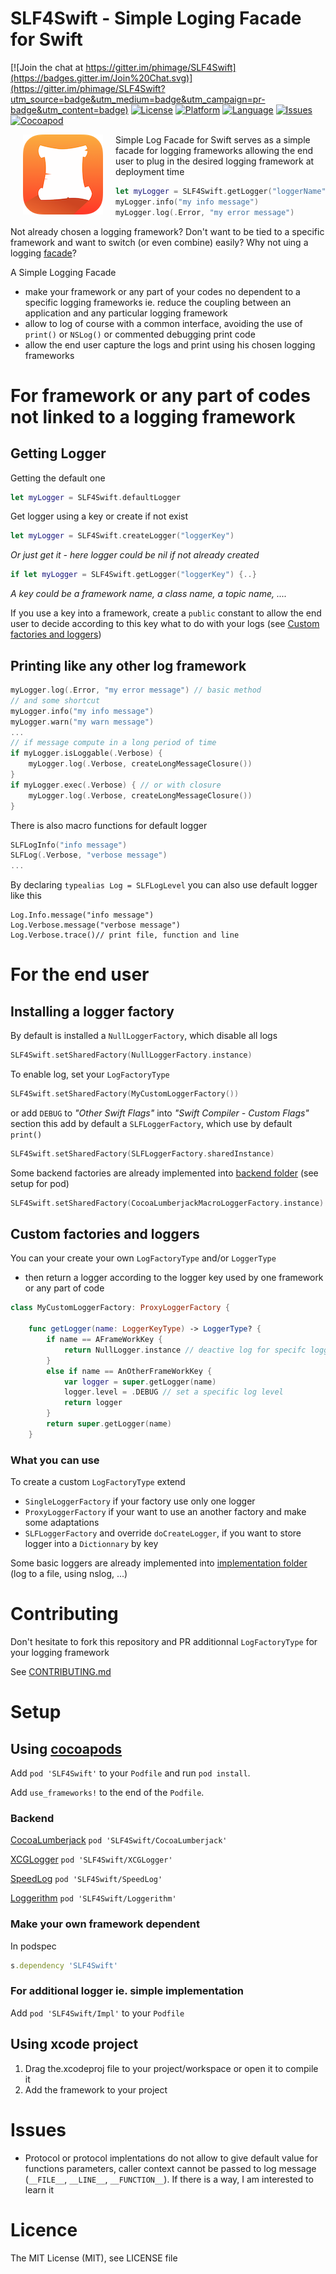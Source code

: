# SLF4Swift - Simple Loging Facade for Swift

[![Join the chat at https://gitter.im/phimage/SLF4Swift](https://badges.gitter.im/Join%20Chat.svg)](https://gitter.im/phimage/SLF4Swift?utm_source=badge&utm_medium=badge&utm_campaign=pr-badge&utm_content=badge)
[![License](https://img.shields.io/badge/license-MIT-blue.svg?style=flat
            )](http://mit-license.org) [![Platform](http://img.shields.io/badge/platform-ios_osx-lightgrey.svg?style=flat
             )](https://developer.apple.com/resources/) [![Language](http://img.shields.io/badge/language-swift-orange.svg?style=flat
             )](https://developer.apple.com/swift) [![Issues](https://img.shields.io/github/issues/phimage/SLF4Swift.svg?style=flat
           )](https://github.com/phimage/Phiole/issues) [![Cocoapod](http://img.shields.io/cocoapods/v/SLF4Swift.svg?style=flat)](http://cocoadocs.org/docsets/SLF4Swift/)

[<img align="left" src="logo-128x128.png" hspace="20">](#logo) Simple Log Facade for Swift serves as a simple facade for logging frameworks allowing the end user to plug in the desired logging framework at deployment time

```swift
let myLogger = SLF4Swift.getLogger("loggerName")
myLogger.info("my info message")
myLogger.log(.Error, "my error message")
```

Not already chosen a logging framework? Don't want to be tied to a specific framework and want to switch (or even combine) easily?
Why not uing a logging [facade](https://en.wikipedia.org/wiki/Facade_pattern)?

A Simple Logging Facade
- make your framework or any part of your codes no dependent to a specific logging frameworks ie. reduce the coupling between an application and any particular logging framework
- allow to log of course with a common interface, avoiding the use of `print()` or `NSLog()` or commented debugging print code
- allow the end user capture the logs and print using his chosen logging frameworks

# For framework or any part of codes not linked to a logging framework
## Getting Logger
Getting the default one
```swift
let myLogger = SLF4Swift.defaultLogger
```
Get logger using a key or create if not exist
```swift
let myLogger = SLF4Swift.createLogger("loggerKey")
```
*Or just get it - here logger could be nil if not already created*
```swift
if let myLogger = SLF4Swift.getLogger("loggerKey") {..}
```

*A key could be a framework name, a class name, a topic name, ....*

If you use a key into a framework, create a `public` constant to allow the end user to decide according to this key what to do with your logs (see <a href="#custom_factories_and_loggers">Custom factories and loggers</a>)

## Printing like any other log framework
```swift
myLogger.log(.Error, "my error message") // basic method
// and some shortcut
myLogger.info("my info message")
myLogger.warn("my warn message")
...
// if message compute in a long period of time
if myLogger.isLoggable(.Verbose) {
	myLogger.log(.Verbose, createLongMessageClosure())
}
if myLogger.exec(.Verbose) { // or with closure
	myLogger.log(.Verbose, createLongMessageClosure())
}
```
There is also macro functions for default logger
```swift
SLFLogInfo("info message")
SLFLog(.Verbose, "verbose message")
...
```

By declaring `typealias Log = SLFLogLevel` you can also use default logger like this
```
Log.Info.message("info message")
Log.Verbose.message("verbose message")
Log.Verbose.trace()// print file, function and line

```

# For the end user
## Installing a logger factory
By default is installed a `NullLoggerFactory`, which disable all logs
```swift
SLF4Swift.setSharedFactory(NullLoggerFactory.instance)
```
To enable log, set your `LogFactoryType`
```swift
SLF4Swift.setSharedFactory(MyCustomLoggerFactory())
```

or add `DEBUG` to *"Other Swift Flags"* into *"Swift Compiler - Custom Flags"* section
this add by default a `SLFLoggerFactory`, which use by default `print()`
```swift
SLF4Swift.setSharedFactory(SLFLoggerFactory.sharedInstance)
```

Some backend factories are already implemented into [backend folder](/Backend) (see setup for pod)
```swift
SLF4Swift.setSharedFactory(CocoaLumberjackMacroLoggerFactory.instance)
```

## Custom factories and loggers
You can your create your own `LogFactoryType` and/or `LoggerType`

- then return a logger according to the logger key used by one framework or any part of code

```swift
class MyCustomLoggerFactory: ProxyLoggerFactory {

    func getLogger(name: LoggerKeyType) -> LoggerType? {
    	if name == AFrameWorkKey {
        	return NullLogger.instance // deactive log for specifc logger
        }
        else if name == AnOtherFrameWorkKey {
        	var logger = super.getLogger(name)
            logger.level = .DEBUG // set a specific log level
        	return logger
        }
        return super.getLogger(name)
    }
```

### What you can use

To create a custom `LogFactoryType` extend
- `SingleLoggerFactory` if your factory use only one logger
- `ProxyLoggerFactory` if your want to use an another factory and make some adaptations
- `SLFLoggerFactory` and override `doCreateLogger`, if you want to store logger into a `Dictionnary` by key

Some basic loggers are already implemented into [implementation folder](/SLF4Swift/Implementation) (log to a file, using nslog, ...)


# Contributing #
Don't hesitate to fork this repository and PR additionnal `LogFactoryType` for your logging framework

See [CONTRIBUTING.md](CONTRIBUTING.md)

# Setup #
## Using [cocoapods](http://cocoapods.org/) ##

Add `pod 'SLF4Swift'` to your `Podfile` and run `pod install`.

Add `use_frameworks!` to the end of the `Podfile`.

### Backend
[CocoaLumberjack](https://github.com/CocoaLumberjack/CocoaLumberjack)
`pod 'SLF4Swift/CocoaLumberjack'`

[XCGLogger](https://github.com/DaveWoodCom/XCGLogger)
`pod 'SLF4Swift/XCGLogger'`

[SpeedLog](https://github.com/kostiakoval/SpeedLog)
`pod 'SLF4Swift/SpeedLog'`

[Loggerithm](https://github.com/honghaoz/Loggerithm)
`pod 'SLF4Swift/Loggerithm'`

### Make your own framework dependent
In podspec
```ruby
s.dependency 'SLF4Swift'
```

### For additional logger ie. simple implementation ###
Add `pod 'SLF4Swift/Impl'` to your `Podfile`

## Using xcode project ##

1. Drag the.xcodeproj file to your project/workspace or open it to compile it
2. Add the framework to your project

# Issues
- Protocol or protocol implentations do not allow to give default value for functions parameters, caller context cannot be passed to log message (`__FILE__`, `__LINE__`, `__FUNCTION__`). If there is a way, I am interested to learn it

# Licence #
The MIT License (MIT), see LICENSE file

